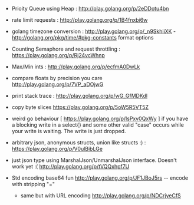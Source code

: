 

- Prioity Queue using Heap : http://play.golang.org/p/2eDDotu4bn
- rate limit requests : http://play.golang.org/p/1B4fnxbi6w
- golang timezone conversion : http://play.golang.org/p/_n9SkhiiXK - http://golang.org/pkg/time/#pkg-constants format options 
- Counting Semaphore and request throttling : https://play.golang.org/p/Rj24vcWhnp
- Max/Min ints : http://play.golang.org/p/ecfmA0DwLk
- compare floats by precision you care  http://play.golang.org/p/7VP_aDOjwG
- print stack trace : http://play.golang.org/p/wG_GfMDKdl 
- copy byte slices https://play.golang.org/p/5oW5R5VT5Z
- weird go behaviour [ https://play.golang.org/p/lsPxv0QxWy ] if you have a blocking write in a select{} and some other valid "case" occurs while your write is waiting. The write is just dropped.
- arbitrary json, anonymous structs, union like structs :) : https://play.golang.org/p/V0ulBibLGe 

- just json type using MarshalJson/UnmarshalJson interface.   Doesn't work yet :( http://play.golang.org/p/tVQQxhpf7U

- Std encoding base64 fun http://play.golang.org/p/JF1JBoJ5rs  -- encode with stripping "="
   - same but with URL encoding http://play.golang.org/p/NDCrjyeCfS
